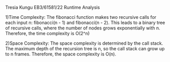 Tresia Kungu EB3/61581/22
Runtime Analysis

1)Time Complexity:
The fibonacci function makes two recursive calls for each input n:
fibonacci(n - 1) and fibonacci(n - 2).
This leads to a binary tree of recursive calls, where the number of nodes grows exponentially with n.
Therefore, the time complexity is O(2^n)

2)Space Complexity:
The space complexity is determined by the call stack.
The maximum depth of the recursion tree is n, so the call stack can grow up to n frames.
Therefore, the space complexity is O(n).
